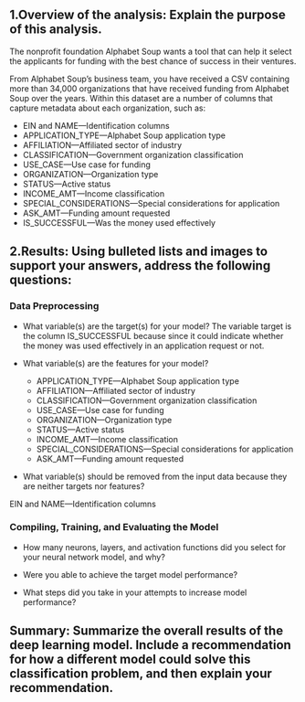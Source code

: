 ## 1.Overview of the analysis: Explain the purpose of this analysis.

The nonprofit foundation Alphabet Soup wants a tool that can help it select the applicants for funding with the best chance of success in their ventures.

From Alphabet Soup’s business team, you have received a CSV containing more than 34,000 organizations that have received funding from Alphabet Soup over the years. Within this dataset are a number of columns that capture metadata about each organization, such as:
* EIN and NAME—Identification columns
* APPLICATION_TYPE—Alphabet Soup application type
* AFFILIATION—Affiliated sector of industry
* CLASSIFICATION—Government organization classification
* USE_CASE—Use case for funding
* ORGANIZATION—Organization type
* STATUS—Active status
* INCOME_AMT—Income classification
* SPECIAL_CONSIDERATIONS—Special considerations for application
* ASK_AMT—Funding amount requested
* IS_SUCCESSFUL—Was the money used effectively



## 2.Results: Using bulleted lists and images to support your answers, address the following questions:
### Data Preprocessing

* What variable(s) are the target(s) for your model?
The variable target is the column IS_SUCCESSFUL because since it could indicate whether the money was used effectively in an application request or not.

* What variable(s) are the features for your model?

    * APPLICATION_TYPE—Alphabet Soup application type
    * AFFILIATION—Affiliated sector of industry
    * CLASSIFICATION—Government organization classification
    * USE_CASE—Use case for funding
    * ORGANIZATION—Organization type
    * STATUS—Active status
    * INCOME_AMT—Income classification
    * SPECIAL_CONSIDERATIONS—Special considerations for application
    * ASK_AMT—Funding amount requested


* What variable(s) should be removed from the input data because they are neither targets nor features?

EIN and NAME—Identification columns

### Compiling, Training, and Evaluating the Model

* How many neurons, layers, and activation functions did you select for your neural network model, and why?


* Were you able to achieve the target model performance?

* What steps did you take in your attempts to increase model performance?

## Summary: Summarize the overall results of the deep learning model. Include a recommendation for how a different model could solve this classification problem, and then explain your recommendation.
